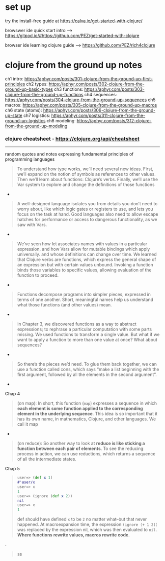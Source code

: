 # set up

try the install-free guide at https://calva.io/get-started-with-clojure/

browswer ide quick start intro --> https://gitpod.io/#https://github.com/PEZ/get-started-with-clojure

browser ide learning clojure guide --> https://github.com/PEZ/rich4clojure

# clojure from the ground up notes
ch1 intro: https://aphyr.com/posts/301-clojure-from-the-ground-up-first-principles
ch2 types: https://aphyr.com/posts/302-clojure-from-the-ground-up-basic-types
ch3 functions: https://aphyr.com/posts/303-clojure-from-the-ground-up-functions
ch4 sequences: https://aphyr.com/posts/304-clojure-from-the-ground-up-sequences
ch5 macros: https://aphyr.com/posts/305-clojure-from-the-ground-up-macros
ch6 state (atoms): https://aphyr.com/posts/306-clojure-from-the-ground-up-state
ch7 logistics: https://aphyr.com/posts/311-clojure-from-the-ground-up-logistics
ch8 modeling: https://aphyr.com/posts/312-clojure-from-the-ground-up-modeling 



### clojure cheatsheet - https://clojure.org/api/cheatsheet

---

random quotes and notes expressing fundamental principles of programming languages

> To understand how type works, we’ll need several new ideas. First, we’ll expand on the notion of symbols as references to other values. Then we’ll learn about functions: Clojure’s verbs. Finally, we’ll use the Var system to explore and change the definitions of those functions

-

> A well-designed language isolates you from details you don’t need to worry about, like which logic gates or registers to use, and lets you focus on the task at hand. Good languages also need to allow escape hatches for performance or access to dangerous functionality, as we saw with Vars. 

-

> We’ve seen how let associates names with values in a particular expression, and how Vars allow for mutable bindings which apply universally. and whose definitions can change over time. We learned that Clojure verbs are functions, which express the general shape of an expression but with certain values unbound. Invoking a function binds those variables to specific values, allowing evaluation of the function to proceed.

-
 
> Functions decompose programs into simpler pieces, expressed in terms of one another. Short, meaningful names help us understand what those functions (and other values) mean.

-

> In Chapter 3, we discovered functions as a way to abstract expressions; to rephrase a particular computation with some parts missing. We used functions to transform a single value. But what if we want to apply a function to more than one value at once? What about sequences?


-

> So there’s the pieces we’d need. To glue them back together, we can use a function called cons, which says “make a list beginning with the first argument, followed by all the elements in the second argument”.

-

Chap 4

> (on map): In short, this function (`map`) expresses a sequence in which **each element is some function applied to the corresponding element in the underlying sequence**. This idea is so important that it has its own name, in mathematics, Clojure, and other languages. We call it map

-

> (on reduce): So another way to look at **reduce is like sticking a function between each pair of elements**. To see the reducing process in action, we can use reductions, which returns a sequence of all the intermediate states.

Chap 5

> ```clojure
> user=> (def x 1)
> #'user/x
> user=> x
> 1
> user=> (ignore (def x 2))
> nil
> user=> x
> 1
> ```
> def should have defined `x` to be `2` no matter what–but that never happened. At macroexpansion time, the expression `(ignore (+ 1 2))` was replaced by the expression nil, which was then evaluated to `nil`. **Where functions rewrite values, macros rewrite code.**

.

>  ss
